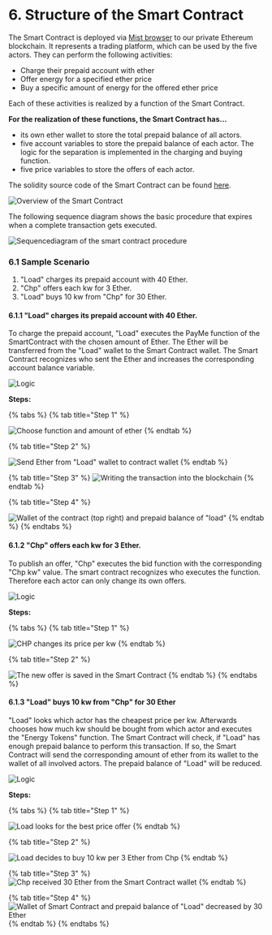 # 6. Structure of the Smart Contract

The Smart Contract is deployed via [Mist browser](https://github.com/ethereum/mist) to our private Ethereum blockchain. It represents a trading platform, which can be used by the five actors. They can perform the following activities:

* Charge their prepaid account with ether
* Offer energy for a specified ether price
* Buy a specific amount of energy for the offered ether price

Each of these activities is realized by a function of the Smart Contract. 

**For the realization of these functions, the Smart Contract has...**

* its own ether wallet to store the total prepaid balance of all actors. 
* five account variables to store the prepaid balance of each actor. The logic for the separation is implemented in the charging and buying function.
* five price variables to store the offers of each actor.

The solidity source code of the Smart Contract can be found [here](https://github.com/Ricardo-Cz/DEE_SCM/blob/master/EnergyBlockchain.1.sol).

![Overview of the Smart Contract](.gitbook/assets/image%20%282%29.png)

The following sequence diagram shows the basic procedure that expires when a complete transaction gets executed.

![Sequencediagram of the smart contract procedure](.gitbook/assets/smart-contract-usage.png)



### 6.1 Sample Scenario

1. "Load" charges its prepaid account with 40 Ether.
2. "Chp" offers each kw for 3 Ether.
3. "Load" buys 10 kw from "Chp" for 30 Ether.



#### 6.1.1 **"Load" charges its prepaid account with 40 Ether.**

To charge the prepaid account, "Load" executes the PayMe function of the SmartContract with the chosen amount of Ether. The Ether will be transferred from the "Load" wallet to the Smart Contract wallet. The Smart Contract recognizes who sent the Ether and increases the corresponding account balance variable.

![Logic](.gitbook/assets/image%20%2815%29.png)

**Steps:**

{% tabs %}
{% tab title="Step 1" %}


![Choose function and amount of ether](.gitbook/assets/image%20%289%29.png)
{% endtab %}

{% tab title="Step 2" %}


![Send Ether from &quot;Load&quot; wallet to contract wallet](.gitbook/assets/image%20%2816%29.png)
{% endtab %}

{% tab title="Step 3" %}
![Writing the transaction into the blockchain](.gitbook/assets/image%20%286%29.png)
{% endtab %}

{% tab title="Step 4" %}


![Wallet of the contract \(top right\) and prepaid balance of &quot;load&quot;](.gitbook/assets/image%20%2828%29.png)
{% endtab %}
{% endtabs %}



#### 6.1.2 "Chp" offers each kw for 3 Ether.

To publish an offer, "Chp" executes the bid function with the corresponding "Chp kw" value. The smart contract recognizes who executes the function. Therefore each actor can only change its own offers.

![Logic](.gitbook/assets/image%20%2820%29.png)

  
**Steps:**

{% tabs %}
{% tab title="Step 1" %}


![CHP changes its price per kw](.gitbook/assets/image%20%2817%29.png)
{% endtab %}

{% tab title="Step 2" %}


![The new offer is saved in the Smart Contract](.gitbook/assets/image%20%287%29.png)
{% endtab %}
{% endtabs %}

#### 

#### 6.1.3 "Load" buys 10 kw from "Chp" for 30 Ether

"Load" looks which actor has the cheapest price per kw. Afterwards chooses how much kw should be bought from which actor and executes the "Energy Tokens" function. The Smart Contract will check, if "Load" has enough prepaid balance to perform this transaction. If so, the Smart Contract will send the corresponding amount of ether from its wallet to the wallet of all involved actors. The prepaid balance of "Load" will be reduced.

![Logic](.gitbook/assets/image%20%288%29.png)

  
**Steps:**

{% tabs %}
{% tab title="Step 1" %}


![Load looks for the best price offer](.gitbook/assets/image%20%287%29.png)
{% endtab %}

{% tab title="Step 2" %}


![Load decides to buy 10 kw per 3 Ether from Chp](.gitbook/assets/image%20%285%29.png)
{% endtab %}

{% tab title="Step 3" %}
![Chp received 30 Ether from the Smart Contract wallet](.gitbook/assets/image%20%2823%29.png)
{% endtab %}

{% tab title="Step 4" %}
![Wallet of Smart Contract and prepaid balance of &quot;Load&quot; decreased by 30 Ether](.gitbook/assets/image%20%2827%29.png)
{% endtab %}
{% endtabs %}



